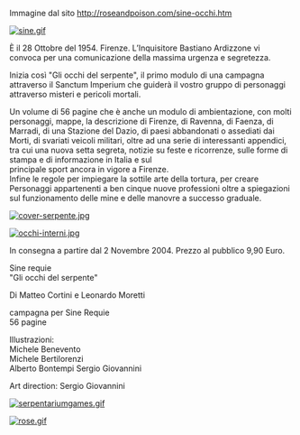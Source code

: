 Immagine dal sito http://roseandpoison.com/sine-occhi.htm

[![sine.gif](https://i.postimg.cc/3Jxrvsvj/sine.gif)](https://postimg.cc/PN0kGFKN)

È il 28 Ottobre del 1954. Firenze. L’Inquisitore Bastiano Ardizzone vi convoca per una comunicazione della massima urgenza e segretezza.

Inizia così "Gli occhi del serpente", il primo modulo di una campagna attraverso il Sanctum Imperium che guiderà il vostro gruppo di personaggi attraverso misteri e pericoli mortali.

Un volume di 56 pagine che è anche un modulo di ambientazione, con molti personaggi, mappe, la descrizione di Firenze, di Ravenna, di Faenza, di Marradi, di una Stazione del Dazio, di paesi abbandonati o assediati dai Morti, di svariati veicoli militari, oltre ad una serie di interessanti appendici, tra cui una nuova setta segreta, notizie su feste e ricorrenze, sulle forme di stampa e di informazione in Italia e sul  
principale sport ancora in vigore a Firenze.  
Infine le regole per impiegare la sottile arte della tortura, per creare Personaggi appartenenti a ben cinque nuove professioni oltre a spiegazioni sul funzionamento delle mine e delle manovre a successo graduale.

[![cover-serpente.jpg](https://i.postimg.cc/gkQMQc5k/cover-serpente.jpg)](https://postimg.cc/svP9Zzst)
 
[![occhi-interni.jpg](https://i.postimg.cc/Z56LQ8pV/occhi-interni.jpg)](https://postimg.cc/gxkRX6MZ)

In consegna a partire dal 2 Novembre 2004. Prezzo al pubblico 9,90 Euro.  

Sine requie  
"Gli occhi del serpente"

Di Matteo Cortini e Leonardo Moretti  
  
campagna per Sine Requie  
56 pagine  

Illustrazioni:  
Michele Benevento  
Michele Bertilorenzi  
Alberto Bontempi
Sergio Giovannini  
  
Art direction: Sergio Giovannini

[![serpentariumgames.gif](https://i.postimg.cc/VNc3jthy/serpentariumgames.gif)](https://postimg.cc/rDQnTDcg)

[![rose.gif](https://i.postimg.cc/k59pVmVq/rose.gif)](https://postimg.cc/zytjM4Sc)
